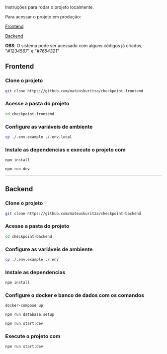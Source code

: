 Instruções para rodar o projeto localmente.

Para acessar o projeto em produção:

[Frontend](https://checkpoint-frontend-one.vercel.app/)

[Backend](https://checkpoint-backend-production.up.railway.app/)

**OBS**: O sistema pode ser acessado com alguns códigos já criados, "_#1234567_" e "_#7654321_"

## Frontend

### Clone o projeto

```bash
git clone https://github.com/mateuskuritza/checkpoint-frontend
```

### Acesse a pasta do projeto

```bash
cd checkpoint-frontend
```

### Configure as variáveis de ambiente

```bash
cp ./.env.example ./.env.local
```

### Instale as dependencias e execute o projeto com

```bash
npm install

npm run dev
```

---

## Backend

### Clone o projeto

```bash
git clone https://github.com/mateuskuritza/checkpoint-backend
```

### Acesse a pasta do projeto

```bash
cd checkpoint-backend
```

### Configure as variáveis de ambiente

```bash
cp ./.env.example ./.env
```

### Instale as dependencias

```bash
npm install
```

### Configure o docker e banco de dados com os comandos

```bash
docker-compose up

npm run database:setup

npm run start:dev
```

### Execute o projeto com

```bash
npm run start:dev
```
